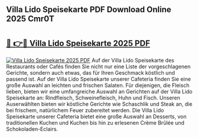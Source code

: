 ## Villa Lido Speisekarte PDF Download Online 2025 Cmr0T

# <h2><a href="http://gcagkg7.nevu.top/?p=Villa+Lido+Speisekarte">🔗 👉🔴 Villa Lido Speisekarte 2025 PDF</a></h2>

[![Villa Lido Speisekarte 2025 PDF](https://i.imgur.com/dBaPXMq.png)](http://gcagkg7.nevu.top/?p=Villa+Lido+Speisekarte)
Auf der Villa Lido Speisekarte des Restaurants oder Cafés finden Sie nicht nur eine Liste der vorgeschlagenen Gerichte, sondern auch etwas, das für Ihren Geschmack köstlich und passend ist. Auf der Villa Lido Speisekarte unserer Cafeteria finden Sie eine große Auswahl an leichten und frischen Salaten. Für diejenigen, die Fleisch lieben, bieten wir eine umfangreiche Auswahl an Gerichten auf der Villa Lido Speisekarte an: Rindfleisch, Schweinefleisch, Huhn und Fisch. Unseren Auserwählten bieten wir köstliche Gerichte wie Schaschlik und Steak an, die bei frischem, natürlichem Feuer zubereitet werden. Die Villa Lido Speisekarte unserer Cafeteria bietet eine große Auswahl an Desserts, von traditionellen Kuchen und Kuchen bis hin zu erlesenen Crème Brûlée und Schokoladen-Eclairs.
